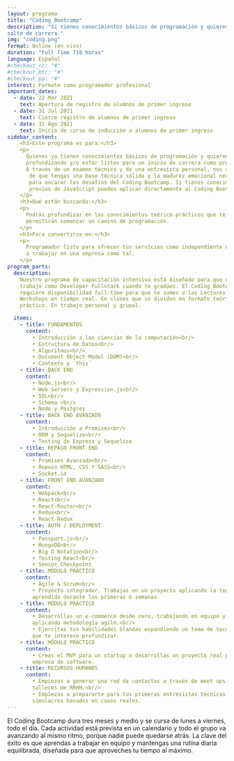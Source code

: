 ```yaml
---
layout: programa
title: "Coding Bootcamp"
description: "Si tienes conocimientos básicos de programación y quieres dar un
salto de carrera."
img: "coding.png"
format: Online (en vivo)
duration: "Full Time 710 horas"
language: Español
#checkout_cc: "#"
#checkout_btc: "#"
#checkout_pp: "#"
interest: Formate como programador profesional
important_dates:
  - date: 22 Mar 2021
    text: Apertura de registro de alumnos de primer ingreso
  - date: 31 Jul 2021
    text: Cierre registro de alumnos de primer ingreso
  - date: 31 Ago 2021
    text: Inicio de curso de inducción a alumnos de primer ingreso
sidebar_content:
    <h3>Este programa es para:</h3>
    <p>
      Quienes ya tienen conocimientos básicos de programación y quieren seguir
      profundizando y/o estar listos para un inicio de carrera como programador.
      A través de un examen técnico y de una entrevista personal, nos aseguramos
       de que tengas una base técnica sólida y la madurez emocional necesaria
       para encarar los desafíos del Coding Bootcamp. Si tienes conocimientos
       previos de JavaScript puedes aplicar directamente al Coding Bootcamp.
    </p>
    <h3>Qué están buscando:</h3>
    <p>
      Podrás profundizar en los conocimientos teórico-prácticos que te
      permitirán comenzar un camino de programación.
    </p>
    <h3>Para convertirse en:</h3>
    <p>
      Programador listo para ofrecer tus servicios como independiente o comenzar
      a trabajar en una empresa como tal.
    </p>
program_parts:
  description:
    Nuestro programa de capacitación intensivo está diseñado para que consigas
    trabajo como Developer Fullstack cuando te gradúes. El Coding Bootcamp
    requiere disponibilidad full-time para que te sumes a las Lectures y a los
    Workshops en tiempo real. En clases que se dividen en formato teórico y
    práctico. En trabajo personal y grupal.

  items:
    - title: FUNDAMENTOS
      content:
        • Introducción a las ciencias de la computación<br/>
        • Estructura de Datos<br/>
        • Algoritmos<br/>
        • Document Object Model (DOM)<br/>
        • Contexto y ´this´
    - title: BACK END
      content:
        • Node.js<br/>
        • Web Servers y Expression.js<br/>
        • SQL<br/>
        • Schema <br/>
        • Node y Postgres
    - title: BACK END AVANZADO
      content:
        • Introducción a Promises<br/>
        • ORM y Sequelize<br/>
        • Testing de Express y Sequelize
    - title: REPASO FRONT END
      content:
        • Promises Avanzado<br/>
        • Repaso HTML, CSS Y SASS<br/>
        • Socket.io
    - title: FRONT END AVANZADO
      content:
        • Webpack<br/>
        • React<br/>
        • React-Router<br/>
        • Redux<br/>
        • React-Redux
    - title: AUTH / DEPLOYMENT
      content:
        • Passport.js<br/>
        • MongoDB<br/>
        • Big O Notation<br/>
        • Testing React<br/>
        • Senior Checkpoint
    - title: MÓDULO PRÁCTICO
      content:
        • Agile & Scrum<br/>
        • Proyecto integrador. Trabajas en un proyecto aplicando la teoría
        aprendida durante las primeras 6 semanas.
    - title: MÓDULO PRÁCTICO
      content:
        • Desarrollas un e-commerce desde cero, trabajando en equipo y
        aplicando metodología agile.<br/>
        • Ejercitas tus habilidades blandas expandiendo un tema de tecnología
        que te interese profundizar.
    - title: MÓDULO PRÁCTICO
      content:
        • Creas el MVP para un startup o desarrollas un proyecto real para una
        empresa de software.
    - title: RECURSOS HUMANOS
      content:
        • Empiezas a generar una red de contactos a través de meet ups y
        talleres de RRHH.<br/>
        • Empiezas a prepararte para tus primeras entrevistas técnicas con
        simulacros basados en casos reales.
---
```

El Coding Bootcamp dura tres meses y medio y se cursa de lunes a viernes, todo
el día. Cada actividad está prevista en un calendario y todo el grupo va
avanzando al mismo ritmo, porque nadie puede quedarse atrás. La clave del éxito
es que aprendas a trabajar en equipo y mantengas una rutina diaria equilibrada,
diseñada para que aproveches tu tiempo al máximo.
